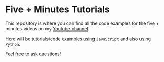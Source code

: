 # Five + Minutes Tutorials

This repository is where you can find all the code examples for the five + minutes videos on my [Youtube channel](https://www.youtube.com/channel/UCopE4HWkR2wBeL5cQ4IkHIA).

Here will be tutorials/code examples using `JavaScript` and also using `Python`.

Feel free to ask questions!